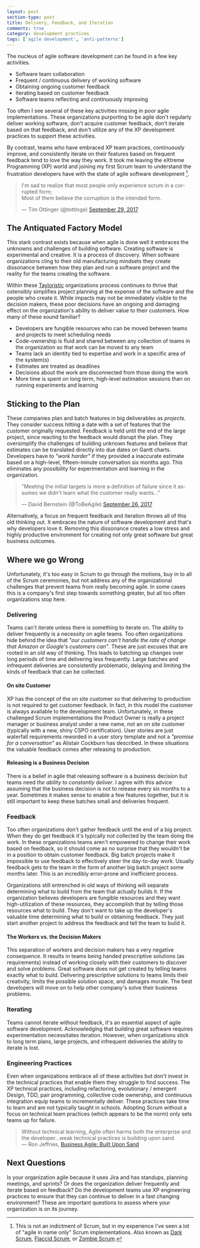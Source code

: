 ```yaml
---
layout: post
section-type: post
title: Delivery, Feedback, and Iteration 
comments: true
category: development practices
tags: ['agile development', 'anti-patterns']
---
```


The nucleus of agile software development can be found in a few key activities. 

* Software team collaboration
* Frequent / continuous delivery of working software
* Obtaining ongoing customer feedback
* Iterating based on customer feedback
* Software teams reflecting and continuously improving

Too often I see several of these key activities missing in poor agile implementations. These organizations purporting to be agile don't regularly deliver working software, don't acquire customer feedback, don't iterate based on that feedback, and don't utilize any of the XP development practices to support these activities. 

By contrast, teams who have embraced XP team practices, continuously improve, and consistently iterate on their features based on frequent feedback tend to love the way they work. It took me leaving the eXtreme Programming (XP) world and joining my first Scrum team to understand the frustration developers have with the state of agile software development [^1]. 

<blockquote class="twitter-tweet" data-lang="en"><p lang="en" dir="ltr">I&#39;m sad to realize that most people only experience scrum in a corrupted form; <br>Most of them believe the corruption is the intended form.</p>&mdash; Tim Ottinger (@tottinge) <a href="https://twitter.com/tottinge/status/913761095860604928?ref_src=twsrc%5Etfw">September 29, 2017</a></blockquote>
<script async src="//platform.twitter.com/widgets.js" charset="utf-8"></script>

## The Antiquated Factory Model 

This stark contrast exists because when agile is done well it embraces the unknowns and challenges of building software. Creating software is experimental and creative. It is a process of discovery. When software organizations cling to their old manufacturing mindsets they create dissonance between how they plan and run a software project and the reality for the teams creating the software. 

Within these [Tayloristic](https://en.wikipedia.org/wiki/Scientific_management) organizations process continues to thrive that ostensibly simplifies project planning at the expense of the software and the people who create it. While impacts may not be immediately visible to the decision makers, these poor decisions have an ongoing and damaging effect on the organization's ability to deliver value to their customers. How many of these sound familiar?

* Developers are fungible resources who can be moved between teams and projects to meet scheduling needs
* Code-ownership is fluid and shared between any collection of teams in the organization so that work can be moved to any team 
* Teams lack an identity tied to expertise and work in a specific area of the system(s) 
* Estimates are treated as deadlines 
* Decisions about the work are disconnected from those doing the work
* More time is spent on long term, high-level estimation sessions than on running experiments and learning

## Sticking to the Plan

These companies plan and batch features in big deliverables as *projects*. They consider success hitting a date with a set of features that the customer originally requested. Feedback is held until the end of the large project, since reacting to the feedback would disrupt the plan. They oversimplify the challenges of building unknown features and believe that estimates can be translated directly into due dates on Gantt charts. Developers have to *"work harder"* if they provided a inaccurate estimate based on a high-level, fifteen-minute conversation six months ago. This eliminates any possibility for experimentation and learning in the organization.

<blockquote class="twitter-tweet" data-lang="en"><p lang="en" dir="ltr">&quot;Meeting the initial targets is more a definition of failure since it assumes we didn&#39;t learn what the customer really wants...&quot;</p>&mdash; David Bernstein (@ToBeAgile) <a href="https://twitter.com/ToBeAgile/status/912743657836548097?ref_src=twsrc%5Etfw">September 26, 2017</a></blockquote>
<script async src="//platform.twitter.com/widgets.js" charset="utf-8"></script>

Alternatively, a focus on frequent feedback and iteration throws all of this old thinking out. It embraces the nature of software development and that's why developers love it. Removing this dissonance creates a low stress and highly productive environment for creating not only great software but great business outcomes. 

## Where we go Wrong 

Unfortunately, it's too easy in Scrum to go through the motions, buy in to all of the Scrum ceremonies, but not address any of the organizational challenges that prevent teams from really becoming agile. In some cases this is a company's first step towards something greater, but all too often organizations stop here. 

### Delivering

Teams can't iterate unless there is something to iterate on. The ability to deliver frequently is a necessity on agile teams. Too often organizations hide behind the idea that *"our customers can't handle the rate of change that Amazon or Google's customers can"*. These are just excuses that are rooted in an old way of thinking. This leads to batching up changes over long periods of time and delivering less frequently. Large batches and infrequent deliveries are consistently problematic, delaying and limiting the kinds of feedback that can be collected.

#### On site Customer

XP has the concept of the on site customer so that delivering to production is not required to get customer feedback. In fact, in this model the customer is always available to the development team. Unfortunately, in these challenged Scrum implementations the Product Owner is really a project manager or business analyst under a new name, not an on site customer (typically with a new, shiny CSPO certification). User stories are just waterfall requirements reworded in a user story template and not a *"promise for a conversation"* as Alistair Cockburn has described. In these situations the valuable feedback comes after releasing to production.

#### Releasing is a Business Decision

There is a belief in agile that releasing software is a business decision but teams need *the ability to constantly deliver*. I agree with this advice assuming that the business decision is not to release every six months to a year. Sometimes it makes sense to enable a few features together, but it is still important to keep these batches small and deliveries frequent. 

### Feedback

Too often organizations don't gather feedback until the end of a big project. When they do get feedback it's typically not collected by the team doing the work. In these organizations teams aren't empowered to change their work based on feedback, so it should come as no surprise that they wouldn't be in a position to obtain customer feedback. Big batch projects make it impossible to use feedback to effectively steer the day-to-day work. Usually feedback gets to the team in the form of another big batch project some months later. This is an incredibly error-prone and inefficient process.

Organizations still entrenched in old ways of thinking will separate determining what to build from the team that actually builds it. If the organization believes developers are fungible resources and they want high-utilization of these resources, they accomplish that by telling those resources what to build. They don't want to take up the developer's valuable time determining what to build or obtaining feedback. They just start another project to address the feedback and tell the team to build it. 

#### The Workers vs. the Decision Makers 

This separation of workers and decision makers has a very negative consequence. It results in teams being handed prescriptive solutions (as requirements) instead of working closely with their customers to discover and solve problems. Great software does not get created by telling teams exactly what to build. Delivering prescriptive solutions to teams limits their creativity, limits the possible solution space, and damages morale. The best developers will move on to help other company's solve their business problems.

### Iterating

Teams cannot iterate without feedback, it's an essential aspect of agile software development. Acknowledging that building great software requires experimentation necessitates iteration. However, when organizations stick to long term plans, large projects, and infrequent deliveries the ability to iterate is lost. 

### Engineering Practices

Even when organizations embrace all of these activities but don't invest in the technical practices that enable them they struggle to find success. The XP technical practices, including refactoring, evolutionary / emergent Design, TDD, pair programming, collective code ownership, and continuous integration equip teams to incrementally deliver. These practices take time to learn and are not typically taught in schools. Adopting Scrum without a focus on technical team practices (which appears to be the norm) only sets teams up for failure.

> Without technical learning, Agile often harms both the enterprise and the developer...weak technical practices is building upon sand  
> &mdash; Ron Jeffries, [Business Agile: Built Upon Sand](http://ronjeffries.com/articles/017-08ff/sand/)

## Next Questions

Is your organization agile because it uses Jira and has standups, planning meetings, and sprints? Or does the organization deliver frequently and iterate based on feedback? Do the development teams use XP engineering practices to ensure that they can continue to deliver in a fast changing environment? These are important questions to assess where your organization is on its journey.  

[^1]: This is not an indictment of Scrum, but in my experience I've seen a lot of "agile in name only" Scrum implementations. Also known as [Dark Scrum](http://ronjeffries.com/categories/dark-scrum/), [Flaccid Scrum](https://martinfowler.com/bliki/FlaccidScrum.html), or [Zombie Scrum](https://twitter.com/tottinge/status/913890035845517312).
